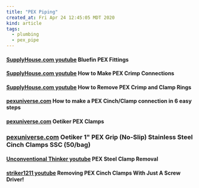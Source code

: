 ```yaml
---
title: "PEX Piping"
created_at: Fri Apr 24 12:45:05 MDT 2020
kind: article
tags:
  - plumbing
  - pex_pipe
---
```


<h4>
  <a href="https://www.youtube.com/watch?v=zxLSQEF9l5w" target="_blank">SupplyHouse.com youtube</a>
  Bluefin PEX Fittings
</h4>

<h4>
  <a href="https://www.youtube.com/watch?v=M3RHwlu9g30" target="_blank">SupplyHouse.com youtube</a>
  How to Make PEX Crimp Connections
</h4>

<h4>
  <a href="https://www.youtube.com/watch?time_continue=3&v=mNslIrWk1-w" target="_blank">SupplyHouse.com youtube</a>
  How to Remove PEX Crimp and Clamp Rings
</h4>

<h4>
  <a href="https://www.pexuniverse.com/how-make-pex-cinchclamp-connection-6-easy-steps" target="_blank">pexuniverse.com</a>
  How to make a PEX Cinch/Clamp connection in 6 easy steps
</h4>

<h4>
  <a href="https://www.pexuniverse.com/oetiker-pex-clamps" target="_blank">pexuniverse.com</a>
  Oetiker PEX Clamps
</h4>

<h3>
  <a href="https://www.pexuniverse.com/oetiker-1-pex-grip-cinch-clamps-non-slip-16708152" target="_blank">pexuniverse.com</a>
  Oetiker 1" PEX Grip (No-Slip) Stainless Steel Cinch Clamps SSC (50/bag)
</h3>

<h4>
  <a href="https://www.youtube.com/watch?v=YFOLlhn2iak" target="_blank">Unconventional Thinker youtube</a>
  PEX Steel Clamp Removal
</h4>

<h4>
  <a href="https://www.youtube.com/watch?v=svTi9_6fLCY" target="_blank">striker1211 youtube</a>
  Removing PEX Cinch Clamps With Just A Screw Driver!
</h4>

<!--
html boilerplate fragments
<a href="" target="_blank"></a>
<a name=""></a>
<img src="" width="400px">
<ul>
  <li></li>
  <li><a href="" target="_blank"></a></li>
</ul>
<pre>
</pre>
<p style="margin-bottom: 2em;"></p>
<hr style="border: 0; height: 3px; background: #333; background-image: linear-gradient(to right, #ccc, #333, #ccc);">
<pre><code>
</code></pre>
<math xmlns='http://www.w3.org/1998/Math/MathML' display='block'>
</math>
:-->
